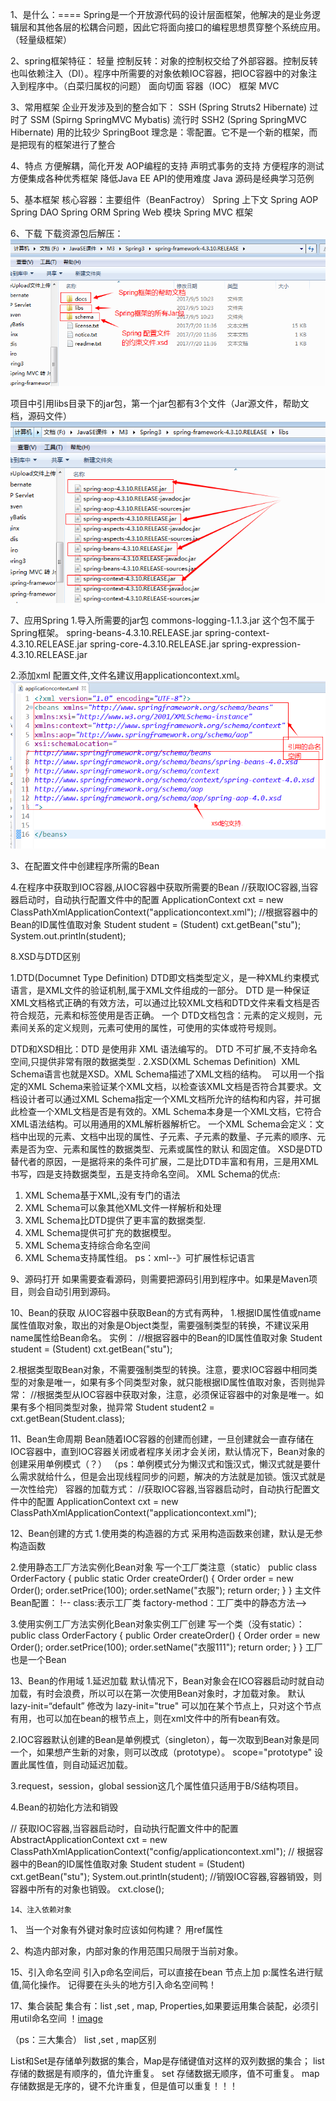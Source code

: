 1、是什么：==== 
Spring是一个开放源代码的设计层面框架，他解决的是业务逻辑层和其他各层的松耦合问题，因此它将面向接口的编程思想贯穿整个系统应用。（轻量级框架）

2、spring框架特征：
轻量
控制反转：对象的控制权交给了外部容器。控制反转也叫依赖注入（DI）。程序中所需要的对象依赖IOC容器，把IOC容器中的对象注入到程序中。（白菜归属权的问题）
面向切面
容器（IOC）
框架
MVC

3、常用框架
企业开发涉及到的整合如下：
SSH (Spring Struts2  Hibernate) 过时了
SSM (Spirng SpringMVC  Mybatis)  流行时
SSH2 (Spring  SpringMVC  Hibernate) 用的比较少
SpringBoot  理念是：零配置。它不是一个新的框架，而是把现有的框架进行了整合


4、特点
方便解耦，简化开发
AOP编程的支持
声明式事务的支持
方便程序的测试
方便集成各种优秀框架
降低Java EE API的使用难度
Java 源码是经典学习范例

5、基本框架
核心容器：主要组件（BeanFactroy）
Spring 上下文
Spring AOP
Spring DAO
Spring ORM
Spring Web 模块
Spring MVC 框架

6、下载
下载资源包后解压：
![image](https://github.com/helloworldkitty/Spring/blob/master/%E5%9B%BE%E7%89%871.png)


项目中引用libs目录下的jar包，第一个jar包都有3个文件（Jar源文件，帮助文档，源码文件）
![image](https://github.com/helloworldkitty/Spring/blob/master/%E5%9B%BE%E7%89%872.png)




7、应用Spring
1.导入所需要的jar包
commons-logging-1.1.3.jar  这个包不属于Spring框架。
spring-beans-4.3.10.RELEASE.jar
spring-context-4.3.10.RELEASE.jar
spring-core-4.3.10.RELEASE.jar
spring-expression-4.3.10.RELEASE.jar


2.添加xml 配置文件,文件名建议用applicationcontext.xml。
![image](https://github.com/helloworldkitty/Spring/blob/master/%E5%9B%BE%E7%89%873.png)



3、在配置文件中创建程序所需的Bean<br>

 <!-- bean节点的作用是创建对象，并把对象存储在IOC容器中。 -->
  <!-- class:表示某个类型 id：表示对象创建后在容器中的名称 -->
  <bean id="stu" class="com.icss.Student">
    <property name="name" value="李强"/>
    <property name="age" value="25"/>
    <property name="sex" value="男"/>
  </bean>
  
4.在程序中获取到IOC容器,从IOC容器中获取所需要的Bean
//获取IOC容器,当容器启动时，自动执行配置文件中的配置
ApplicationContext cxt = 	new ClassPathXmlApplicationContext("applicationcontext.xml");
	//根据容器中的Bean的ID属性值取对象
	Student student = (Student) cxt.getBean("stu");
	System.out.println(student);
  
  
  
  
8.XSD与DTD区别

1.DTD(Documnet Type Definition)
DTD即文档类型定义，是一种XML约束模式语言，是XML文件的验证机制,属于XML文件组成的一部分。
DTD 是一种保证XML文档格式正确的有效方法，可以通过比较XML文档和DTD文件来看文档是否符合规范，元素和标签使用是否正确。 一个 DTD文档包含：元素的定义规则，元素间关系的定义规则，元素可使用的属性，可使用的实体或符号规则。

DTD和XSD相比：DTD 是使用非 XML 语法编写的。
DTD 不可扩展,不支持命名空间,只提供非常有限的数据类型 .
2.XSD(XML Schemas Definition) 
XML Schema语言也就是XSD。XML Schema描述了XML文档的结构。 
可以用一个指定的XML Schema来验证某个XML文档，以检查该XML文档是否符合其要求。文档设计者可以通过XML Schema指定一个XML文档所允许的结构和内容，并可据此检查一个XML文档是否是有效的。XML Schema本身是一个XML文档，它符合XML语法结构。可以用通用的XML解析器解析它。
一个XML Schema会定义：文档中出现的元素、文档中出现的属性、子元素、子元素的数量、子元素的顺序、元素是否为空、元素和属性的数据类型、元素或属性的默认 和固定值。
XSD是DTD替代者的原因，一是据将来的条件可扩展，二是比DTD丰富和有用，三是用XML书写，四是支持数据类型，五是支持命名空间。
XML Schema的优点:
1) XML Schema基于XML,没有专门的语法 
2) XML Schema可以象其他XML文件一样解析和处理 
3) XML Schema比DTD提供了更丰富的数据类型.
4) XML Schema提供可扩充的数据模型。 
5) XML Schema支持综合命名空间 
6) XML Schema支持属性组。
ps：xml--》可扩展性标记语言


9、源码打开
如果需要查看源码，则需要把源码引用到程序中。如果是Maven项目，则会自动引用到源码。


10、Bean的获取
从IOC容器中获取Bean的方式有两种，
1.根据ID属性值或name属性值取对象，取出的对象是Object类型，需要强制类型的转换，不建议采用name属性给Bean命名。
实例：
//根据容器中的Bean的ID属性值取对象
Student student = (Student) cxt.getBean("stu");

2.根据类型取Bean对象，不需要强制类型的转换。注意，要求IOC容器中相同类型的对象是唯一，如果有多个同类型对象，就只能根据ID属性值取对象，否则抛异常：
//根据类型从IOC容器中获取对象，注意，必须保证容器中的对象是唯一。如果有多个相同类型对象，抛异常
Student student2 = cxt.getBean(Student.class);




11、Bean生命周期
Bean随着IOC容器的创建而创建，一旦创建就会一直存储在IOC容器中，直到IOC容器关闭或者程序关闭才会关闭，默认情况下，Bean对象的创建采用单例模式（？）
（ps：单例模式分为懒汉式和饿汉式，懒汉式就是要什么需求就给什么，但是会出现线程同步的问题，解决的方法就是加锁。饿汉式就是一次性给完）
容器的加载方式：
//获取IOC容器,当容器启动时，自动执行配置文件中的配置
ApplicationContext cxt = 	new ClassPathXmlApplicationContext("applicationcontext.xml");



12、Bean创建的方式
1.使用类的构造器的方式
采用构造函数来创建，默认是无参构造函数
  <!-- 运用无参的构造函数来创建Bean, 
     class:表示某个类型 id：表示对象创建后在容器中的名称 -->
  <bean id="stu" class="com.icss.Student">
    <!-- 给对象的属性赋值 -->
    <property name="name" value="李强"/>
    <property name="age" value="25"/>
    <property name="sex" value="男"/>
  </bean>
  <!-- 应用有参的构造函数来创建Bean对象 -->
  <bean id="stu2" class="com.icss.Student">
    <!-- constructor-arg 构造器  index=""索引 name:是参数名，可以不按顺序来赋值， ref:引用另一个类型对象-->
    <constructor-arg index="0"  value="肖红"/>
    <constructor-arg name="age" value="20"/>
    <constructor-arg index="2"  value="男" />
  </bean>
  
  
  2.使用静态工厂方法实例化Bean对象
 写一个工厂类注意（static）
 public class OrderFactory {
	public static Order createOrder() {
		Order order = new Order();
		order.setPrice(100);
		order.setName("衣服");
		return order;
	}
}
主文件Bean配置：
!-- class:表示工厂类   factory-method：工厂类中的静态方法-->
  <bean id="order" class="com.icss.OrderFactory" 
     factory-method="createOrder">
    </bean>



3.使用实例工厂方法实例化Bean对象实例工厂创建
写一个类（没有static）：
public class OrderFactory {
	public Order createOrder() {
		Order order = new Order();
		order.setPrice(100);
		order.setName("衣服111");
		return order;
	}
}
工厂也是一个Bean
<Bean id="factory" class="com.icss.orderFactory"></Bean>
<!-- class:表示工厂类   factory-method：工厂类中的静态方法-->
<Bean id="order" class="com.icss.orderFactory"  factory-method="createOrder"></Bean>



13、Bean的作用域
1.延迟加载
默认情况下，Bean对象会在ICO容器启动时就自动加载，有时会浪费，所以可以在第一次使用Bean对象时，才加载对象。
默认lazy-init=“default” 修改为 lazy-init="true" 可以加在某个节点上，只对这个节点有用，也可以加在bean的根节点上，则在xml文件中的所有bean有效。

2.IOC容器默认创建的Bean是单例模式（singleton），每一次取到Bean对象是同一个，如果想产生新的对象，则可以改成（prototype）。 
<bean id="stu" class="com.icss.Student" scope="prototype">scope="prototype" 设置此属性值，则自动延迟加载。
  
  3.request，session，global session这几个属性值只适用于B/S结构项目。
  
  4.Bean的初始化方法和销毁
   <Bean id="stu" class="com.icss.Student" init-method="init" destory-method="destory"></bean>
  
// 获取IOC容器,当容器启动时，自动执行配置文件中的配置
		AbstractApplicationContext cxt = new ClassPathXmlApplicationContext("config/applicationcontext.xml");
		// 根据容器中的Bean的ID属性值取对象
		Student student = (Student) cxt.getBean("stu");
		System.out.println(student);
		//销毁IOC容器,容器销毁，则容器中所有的对象也销毁。
		cxt.close();  
    
    
    
    14、注入依赖对象
   1、 当一个对象有外键对象时应该如何构建？
    用ref属性
    <!-- 运用无参的构造函数来创建Bean, 
     class:表示某个类型 id：表示对象创建后在容器中的名称 -->
    <bean id="stu" class="com.icss.Student">
     <property name="name" value="李强"/>
    <property name="age" value="25"/>
    <property name="sex" value="男"/>
      <!-- ref属性引用外部对象 -->
     <property name="grade" ref="g"/>
    </bean>
<bean id="g" class="com.icss.Grade" p:gradeId=""  p:gradename=""></bean>

2、构造内部对象，内部对象的作用范围只局限于当前对象。



15、引入命名空间
引入p命名空间后，可以直接在bean 节点上加 p:属性名进行赋值,简化操作。
<bean id="g" class="com.icss.Grade" p:gradeId="1" p:gradeName="一年级">
</bean>
记得要在头头的地方引入命名空间鸭！




17、集合装配
  集合有：list ,set , map, Properties,如果要运用集合装配，必须引用util命名空间
  ！[image](https://github.com/helloworldkitty/Spring/blob/master/%E5%9B%BE%E7%89%873.png)
  
  
 
 
 
 （ps：三大集合）
 list ,set , map区别
 
List和Set是存储单列数据的集合，Map是存储键值对这样的双列数据的集合；
list 存储的数据是有顺序的，值允许重复。
set 存储数据无顺序，值不可重复。
map 存储数据是无序的，键不允许重复，但是值可以重复！！！











